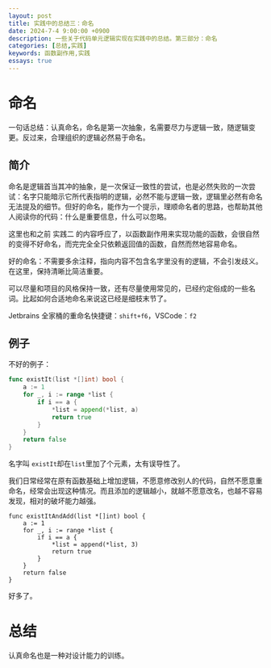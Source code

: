 ```yaml
---
layout: post
title: 实践中的总结三：命名
date: 2024-7-4 9:00:00 +0900
description: 一些关于代码单元逻辑实现在实践中的总结。第三部分：命名
categories: [总结,实践]
keywords: 函数副作用,实践
essays: true  
---
```


# 命名

一句话总结：认真命名，命名是第一次抽象，名需要尽力与逻辑一致，随逻辑变更。反过来，合理组织的逻辑必然易于命名。

## 简介

命名是逻辑首当其冲的抽象，是一次保证一致性的尝试，也是必然失败的一次尝试：名字只能暗示它所代表指明的逻辑，必然不能与逻辑一致，逻辑里必然有命名无法提及的细节。但好的命名，能作为一个提示，理顺命名者的思路，也帮助其他人阅读你的代码：什么是重要信息，什么可以忽略。

这里也和之前 实践二 的内容呼应了，以函数副作用来实现功能的函数，会很自然的变得不好命名，而完完全全只依赖返回值的函数，自然而然地容易命名。

好的命名：不需要多余注释，指向内容不包含名字里没有的逻辑，不会引发歧义。在这里，保持清晰比简洁重要。

可以尽量和项目的风格保持一致，还有尽量使用常见的，已经约定俗成的一些名词。比起如何合适地命名来说这已经是细枝末节了。

Jetbrains 全家桶的重命名快捷键：`shift+f6`，VSCode：`f2`

## 例子

不好的例子：

```go
func existIt(list *[]int) bool {
	a := 1
	for _, i := range *list {
		if i == a {
			*list = append(*list, a)
			return true
		}
	}
	return false
}
```

名字叫 `existIt`却在`list`里加了个元素，太有误导性了。

我们日常经常在原有函数基础上增加逻辑，不愿意修改别人的代码，自然不愿意重命名，经常会出现这种情况。而且添加的逻辑越小，就越不愿意改名，也越不容易发现，相对的破坏能力越强。

```
func existItAndAdd(list *[]int) bool {
	a := 1
	for _, i := range *list {
		if i == a {
			*list = append(*list, 3)
			return true
		}
	}
	return false
}
```

好多了。

# 总结

认真命名也是一种对设计能力的训练。
